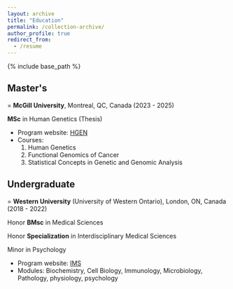 ```yaml
---
layout: archive
title: "Education"
permalink: /collection-archive/
author_profile: true
redirect_from:
  - /resume
---
```


{% include base_path %}

## Master's
=
**McGill University**, Montreal, QC, Canada (2023 - 2025)

**MSc** in Human Genetics (Thesis)
* Program website: [HGEN](https://www.mcgill.ca/humangenetics/)
* Courses:
   1. Human Genetics
   2. Functional Genomics of Cancer
   3. Statistical Concepts in Genetic and Genomic Analysis 



## Undergraduate
=
**Western University** (University of Western Ontario), London, ON, Canada (2018 - 2022)

Honor **BMsc** in Medical Sciences

Honor **Specialization** in Interdisciplinary Medical Sciences

Minor in Psychology
* Program website: [IMS](https://www.schulich.uwo.ca/ims/index.html)
* Modules: Biochemistry, Cell Biology, Immunology, Microbiology, Pathology, physiology, psychology
